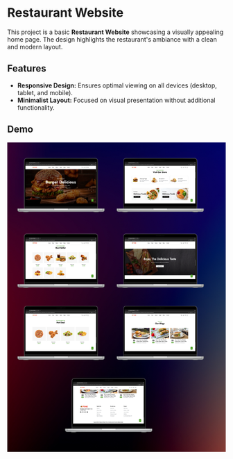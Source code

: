 # Restaurant Website

This project is a basic **Restaurant Website** showcasing a visually appealing home page. The design highlights the restaurant's ambiance with a clean and modern layout.

## Features

- **Responsive Design:** Ensures optimal viewing on all devices (desktop, tablet, and mobile).
- **Minimalist Layout:** Focused on visual presentation without additional functionality.

## Demo

![Restaurant Website Image](https://github.com/BGWEB08/README.md-IMAGES/blob/main/Web%20Design/Restaurant%20Website/restaurant-website-img.png?raw=true)
